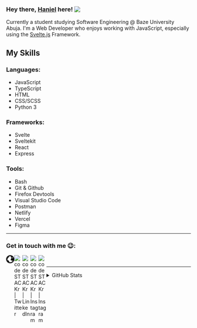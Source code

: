 ### Hey there, [Haniel][website] here! <img src="https://bchiang7.github.io/img/emojis/wave.png" width="20px" style="position: relative; top: 2px;">

Currently a student studying Software Engineering @ Baze University Abuja. I'm a Web Developer who enjoys working with JavaScript, especially using the [Svelte.js][sveltejs] Framework.

## My Skills

### Languages:
- JavaScript
- TypeScript
- HTML
- CSS/SCSS
- Python 3

### Frameworks:
- Svelte
- Sveltekit
- React
- Express

### Tools:
- Bash
- Git & Github
- Firefox Devtools
- Visual Studio Code
- Postman
- Netlify
- Vercel
- Figma

---

### Get in touch with me 😉:

[<img align="left" alt="codeSTACKr.com" width="22px" src="https://raw.githubusercontent.com/iconic/open-iconic/master/svg/globe.svg" />][website]
[<img align="left" alt="codeSTACKr | Twitter" width="22px" src="https://cdn.jsdelivr.net/npm/simple-icons@v3/icons/twitter.svg" />][twitter]
[<img align="left" alt="codeSTACKr | LinkedIn" width="22px" src="https://cdn.jsdelivr.net/npm/simple-icons@v3/icons/linkedin.svg" />][linkedin]
[<img align="left" alt="codeSTACKr | Instagram" width="22px" src="https://cdn.jsdelivr.net/npm/simple-icons@v3/icons/instagram.svg" />][instagram]
[<img align="left" alt="codeSTACKr | Instagram" width="22px" src="https://cdn.jsdelivr.net/npm/simple-icons@v3/icons/discord.svg" />][discord]

<br />

---

<details>
  <summary>GitHub Stats</summary>

  <img align="left" alt="codeSTACKr's GitHub Stats" src="https://github-readme-stats.vercel.app/api?username=HanielU&show_icons=true" />

</details>

[website]: https://haniel.hanielu.repl.co
[discord]: https://discord.gg/mmRnRb8HEu
[twitter]: https://twitter.com/hypersonic90104
[instagram]: https://instagram.com/hypersonic90104_
[linkedin]: https://linkedin.com/in/haniel-ubogu-73a7a9a1
[sveltejs]: https://svelte.dev/
